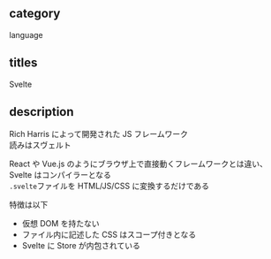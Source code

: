 ## category

language

## titles

Svelte

## description

Rich Harris によって開発された JS フレームワーク  
読みはスヴェルト

React や Vue.js のようにブラウザ上で直接動くフレームワークとは違い、Svelte はコンパイラーとなる  
`.svelte`ファイルを HTML/JS/CSS に変換するだけである

特徴は以下

- 仮想 DOM を持たない
- ファイル内に記述した CSS はスコープ付きとなる
- Svelte に Store が内包されている
